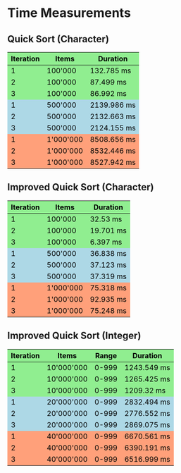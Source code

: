 # Time Measurements

## Quick Sort (Character)

| Iteration | Items     | Duration    |
|-----------|-----------|-------------|
| 1         | 100'000   | 132.785 ms  |
| 2         | 100'000   | 87.499 ms   |
| 3         | 100'000   | 86.992 ms   |
| 1         | 500'000   | 2139.986 ms |
| 2         | 500'000   | 2132.663 ms |
| 3         | 500'000   | 2124.155 ms |
| 1         | 1'000'000 | 8508.656 ms |
| 2         | 1'000'000 | 8532.446 ms |
| 3         | 1'000'000 | 8527.942 ms |

## Improved Quick Sort (Character)

| Iteration | Items     | Duration  |
|-----------|-----------|-----------|
| 1         | 100'000   | 32.53 ms  |
| 2         | 100'000   | 19.701 ms |
| 3         | 100'000   | 6.397 ms  |
| 1         | 500'000   | 36.838 ms |
| 2         | 500'000   | 37.123 ms |
| 3         | 500'000   | 37.319 ms |
| 1         | 1'000'000 | 75.318 ms |
| 2         | 1'000'000 | 92.935 ms |
| 3         | 1'000'000 | 75.248 ms |

## Improved Quick Sort (Integer)

| Iteration | Items      | Range | Duration    |
|-----------|------------|-------|-------------|
| 1         | 10'000'000 | 0-999 | 1243.549 ms |
| 2         | 10'000'000 | 0-999 | 1265.425 ms |
| 3         | 10'000'000 | 0-999 | 1209.32 ms  |
| 1         | 20'000'000 | 0-999 | 2832.494 ms |
| 2         | 20'000'000 | 0-999 | 2776.552 ms |
| 3         | 20'000'000 | 0-999 | 2869.075 ms |
| 1         | 40'000'000 | 0-999 | 6670.561 ms |
| 2         | 40'000'000 | 0-999 | 6390.191 ms |
| 3         | 40'000'000 | 0-999 | 6516.999 ms |

<style>
    tr {
        color: black;
    }

    tr:nth-child(3n+1), tr:nth-child(3n+2), tr:nth-child(3n+3) {
        background-color: lightgreen;
    }

    tr:nth-child(3n+4), tr:nth-child(3n+5), tr:nth-child(3n+6) {
        background-color: lightblue;
    }

    tr:nth-child(3n+7), tr:nth-child(3n+8), tr:nth-child(3n+9) {
        background-color: lightsalmon;
    }
</style>